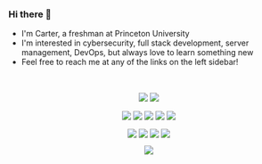 ### Hi there 👋

- I'm Carter, a freshman at Princeton University
- I'm interested in cybersecurity, full stack development, server management, DevOps, but always love to learn something new
- Feel free to reach me at any of the links on the left sidebar!

<br />

<p align="center">
  <img align="center" src="https://github-readme-stats.vercel.app/api/top-langs/?username=carterjc&show_icons=true&count_private=true&theme=radical&border=false" />
  <img align="center" src="https://github-readme-stats.vercel.app/api?username=carterjc&show_icons=true&count_private=true&theme=radical&hide_border=true" />
</p>

<p align="center">
  <img align="center" src="https://img.shields.io/badge/Code-react-informational?style=for-the-badge&logo=react&color=ff428e" />
  <img align="center" src="https://img.shields.io/badge/Code-node-informational?style=for-the-badge&logo=node.js&color=ff428e" />
  <img align="center" src="https://img.shields.io/badge/Code-python-informational?style=for-the-badge&logo=python&color=ff428e" />
  <img align="center" src="https://img.shields.io/badge/Code-powershell-informational?style=for-the-badge&logo=powershell&color=ff428e" />
  <img align="center" src="https://img.shields.io/badge/Code-java-informational?style=for-the-badge&logo=java&color=ff428e" />
</p>

<p align="center">
  <img align="center" src="https://img.shields.io/badge/Main OS-MacOS-informational?style=for-the-badge&logo=apple&color=2bf5e9" />
  <img align="center" src="https://img.shields.io/badge/Main OS-Windows-informational?style=for-the-badge&logo=linux&color=2bf5e9" />
  <img align="center" src="https://img.shields.io/badge/Server OS-Ubuntu-informational?style=for-the-badge&logo=linux&color=2bf5e9" />
  <img align="center" src="https://img.shields.io/badge/Server OS-Debian-informational?style=for-the-badge&logo=linux&color=2bf5e9" />
</p>

<p align="center">
  <img align="center" src="https://img.shields.io/badge/Editor-Visual_Studio_Code-informational?style=for-the-badge&logo=visual-studio-code&logoColor=blue&color=ff428e" />
</p>
